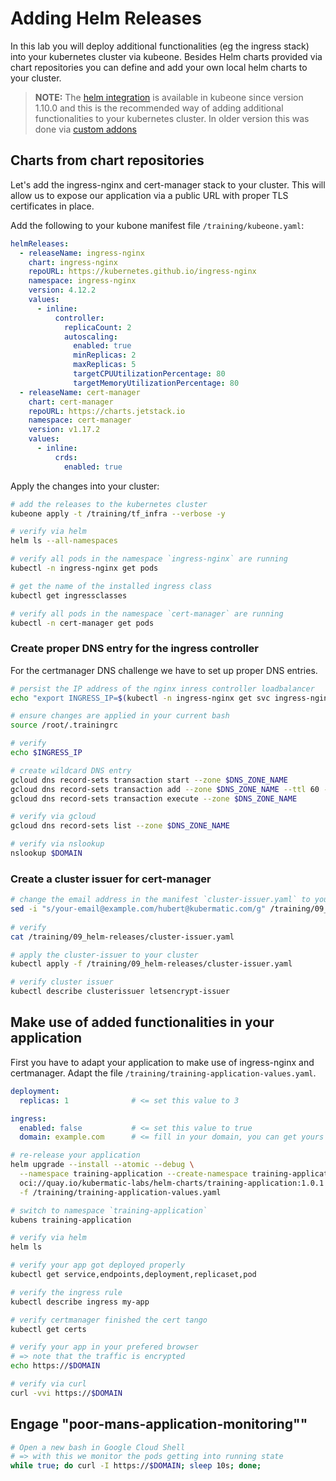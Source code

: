 # Adding Helm Releases

In this lab you will deploy additional functionalities (eg the ingress stack) into your kubernetes cluster via kubeone. Besides Helm charts provided via chart repositories you can define and add your own local helm charts to your cluster.

> **NOTE:**
> The [helm integration](https://docs.kubermatic.com/kubeone/main/guides/helm-integration/) is available in kubeone since version 1.10.0 and this is the recommended way of adding additional functionalities to your kubernetes cluster. In older version this was done via [custom addons](https://docs.kubermatic.com/kubeone/main/guides/addons>)

## Charts from chart repositories

Let's add the ingress-nginx and cert-manager stack to your cluster. This will allow us to expose our application via a public URL with proper TLS certificates in place.

Add the following to your kubone manifest file `/training/kubeone.yaml`:

```yaml
helmReleases:
  - releaseName: ingress-nginx
    chart: ingress-nginx
    repoURL: https://kubernetes.github.io/ingress-nginx
    namespace: ingress-nginx
    version: 4.12.2
    values:
      - inline:
          controller:
            replicaCount: 2
            autoscaling:
              enabled: true
              minReplicas: 2
              maxReplicas: 5
              targetCPUUtilizationPercentage: 80
              targetMemoryUtilizationPercentage: 80
  - releaseName: cert-manager
    chart: cert-manager
    repoURL: https://charts.jetstack.io
    namespace: cert-manager
    version: v1.17.2
    values:
      - inline:
          crds:
            enabled: true
```

Apply the changes into your cluster:

```bash
# add the releases to the kubernetes cluster
kubeone apply -t /training/tf_infra --verbose -y

# verify via helm
helm ls --all-namespaces

# verify all pods in the namespace `ingress-nginx` are running
kubectl -n ingress-nginx get pods

# get the name of the installed ingress class
kubectl get ingressclasses

# verify all pods in the namespace `cert-manager` are running
kubectl -n cert-manager get pods
```

### Create proper DNS entry for the ingress controller

For the certmanager DNS challenge we have to set up proper DNS entries.

```bash
# persist the IP address of the nginx inress controller loadbalancer
echo "export INGRESS_IP=$(kubectl -n ingress-nginx get svc ingress-nginx-controller -o jsonpath='{.status.loadBalancer.ingress[0].ip}')" >> /root/.trainingrc

# ensure changes are applied in your current bash
source /root/.trainingrc

# verify
echo $INGRESS_IP

# create wildcard DNS entry
gcloud dns record-sets transaction start --zone $DNS_ZONE_NAME
gcloud dns record-sets transaction add --zone $DNS_ZONE_NAME --ttl 60 --name="$DOMAIN." --type A $INGRESS_IP
gcloud dns record-sets transaction execute --zone $DNS_ZONE_NAME

# verify via gcloud
gcloud dns record-sets list --zone $DNS_ZONE_NAME

# verify via nslookup
nslookup $DOMAIN
```

### Create a cluster issuer for cert-manager

```bash
# change the email address in the manifest `cluster-issuer.yaml` to your email address
sed -i "s/your-email@example.com/hubert@kubermatic.com/g" /training/09_helm-releases/cluster-issuer.yaml
 
# verify
cat /training/09_helm-releases/cluster-issuer.yaml

# apply the cluster-issuer to your cluster
kubectl apply -f /training/09_helm-releases/cluster-issuer.yaml

# verify cluster issuer
kubectl describe clusterissuer letsencrypt-issuer
```

## Make use of added functionalities in your application

First you have to adapt your application to make use of ingress-nginx and certmanager. Adapt the file `/training/training-application-values.yaml`.

```yaml
deployment:
  replicas: 1              # <= set this value to 3

ingress:
  enabled: false           # <= set this value to true
  domain: example.com      # <= fill in your domain, you can get yours via `echo $DOMAIN`
```

```bash
# re-release your application
helm upgrade --install --atomic --debug \
  --namespace training-application --create-namespace training-application \
  oci://quay.io/kubermatic-labs/helm-charts/training-application:1.0.1 \
  -f /training/training-application-values.yaml

# switch to namespace `training-application`
kubens training-application

# verify via helm
helm ls

# verify your app got deployed properly
kubectl get service,endpoints,deployment,replicaset,pod

# verify the ingress rule
kubectl describe ingress my-app

# verify certmanager finished the cert tango
kubectl get certs

# verify your app in your prefered browser
# => note that the traffic is encrypted
echo https://$DOMAIN

# verify via curl
curl -vvi https://$DOMAIN
```

## Engage "poor-mans-application-monitoring""

```bash
# Open a new bash in Google Cloud Shell
# => with this we monitor the pods getting into running state
while true; do curl -I https://$DOMAIN; sleep 10s; done;
```
